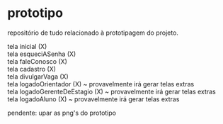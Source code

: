 # prototipo
repositório de tudo relacionado à prototipagem do projeto.

tela inicial (X)           
tela esqueciASenha (X)      
tela faleConosco (X)         
tela cadastro (X)      
tela divulgarVaga (X)             
tela logadoOrientador (X) ~ provavelmente irá gerar telas extras       
tela logadoGerenteDeEstagio (X) ~ provavelmente irá gerar telas extras       
tela logadoAluno (X) ~ provavelmente irá gerar telas extras       

pendente: upar as png's do prototipo

